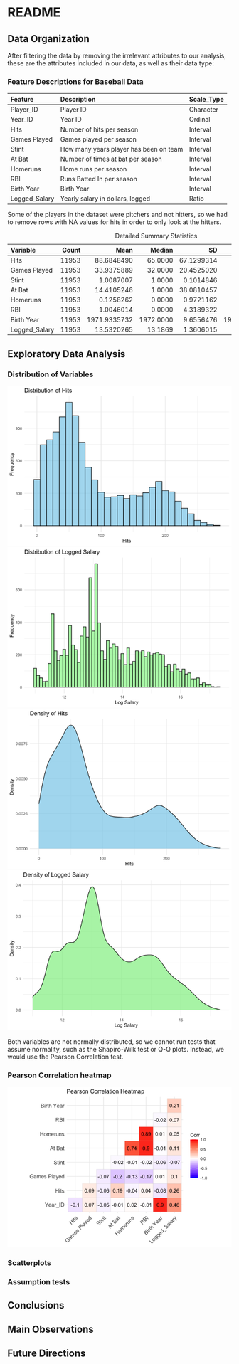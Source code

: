 README
================

## Data Organization

After filtering the data by removing the irrelevant attributes to our
analysis, these are the attributes included in our data, as well as
their data type:

### Feature Descriptions for Baseball Data

| Feature       | Description                            | Scale_Type |
|:--------------|:---------------------------------------|:-----------|
| Player_ID     | Player ID                              | Character  |
| Year_ID       | Year ID                                | Ordinal    |
| Hits          | Number of hits per season              | Interval   |
| Games Played  | Games played per season                | Interval   |
| Stint         | How many years player has been on team | Interval   |
| At Bat        | Number of times at bat per season      | Interval   |
| Homeruns      | Home runs per season                   | Interval   |
| RBI           | Runs Batted In per season              | Interval   |
| Birth Year    | Birth Year                             | Interval   |
| Logged_Salary | Yearly salary in dollars, logged       | Ratio      |

Some of the players in the dataset were pitchers and not hitters, so we
had to remove rows with NA values for hits in order to only look at the
hitters.

<table class="table table-striped table-hover" style="width: auto !important; margin-left: auto; margin-right: auto;">
<caption>
Detailed Summary Statistics
</caption>
<thead>
<tr>
<th style="text-align:left;">
Variable
</th>
<th style="text-align:right;">
Count
</th>
<th style="text-align:right;">
Mean
</th>
<th style="text-align:right;">
Median
</th>
<th style="text-align:right;">
SD
</th>
<th style="text-align:right;">
Min
</th>
<th style="text-align:right;">
Max
</th>
</tr>
</thead>
<tbody>
<tr>
<td style="text-align:left;">
Hits
</td>
<td style="text-align:right;">
11953
</td>
<td style="text-align:right;">
88.6848490
</td>
<td style="text-align:right;">
65.0000
</td>
<td style="text-align:right;">
67.1299314
</td>
<td style="text-align:right;">
0.0000
</td>
<td style="text-align:right;">
284.00000
</td>
</tr>
<tr>
<td style="text-align:left;">
Games Played
</td>
<td style="text-align:right;">
11953
</td>
<td style="text-align:right;">
33.9375889
</td>
<td style="text-align:right;">
32.0000
</td>
<td style="text-align:right;">
20.4525020
</td>
<td style="text-align:right;">
1.0000
</td>
<td style="text-align:right;">
94.00000
</td>
</tr>
<tr>
<td style="text-align:left;">
Stint
</td>
<td style="text-align:right;">
11953
</td>
<td style="text-align:right;">
1.0087007
</td>
<td style="text-align:right;">
1.0000
</td>
<td style="text-align:right;">
0.1014846
</td>
<td style="text-align:right;">
1.0000
</td>
<td style="text-align:right;">
4.00000
</td>
</tr>
<tr>
<td style="text-align:left;">
At Bat
</td>
<td style="text-align:right;">
11953
</td>
<td style="text-align:right;">
14.4105246
</td>
<td style="text-align:right;">
1.0000
</td>
<td style="text-align:right;">
38.0810457
</td>
<td style="text-align:right;">
0.0000
</td>
<td style="text-align:right;">
593.00000
</td>
</tr>
<tr>
<td style="text-align:left;">
Homeruns
</td>
<td style="text-align:right;">
11953
</td>
<td style="text-align:right;">
0.1258262
</td>
<td style="text-align:right;">
0.0000
</td>
<td style="text-align:right;">
0.9721162
</td>
<td style="text-align:right;">
0.0000
</td>
<td style="text-align:right;">
33.00000
</td>
</tr>
<tr>
<td style="text-align:left;">
RBI
</td>
<td style="text-align:right;">
11953
</td>
<td style="text-align:right;">
1.0046014
</td>
<td style="text-align:right;">
0.0000
</td>
<td style="text-align:right;">
4.3189322
</td>
<td style="text-align:right;">
0.0000
</td>
<td style="text-align:right;">
123.00000
</td>
</tr>
<tr>
<td style="text-align:left;">
Birth Year
</td>
<td style="text-align:right;">
11953
</td>
<td style="text-align:right;">
1971.9335732
</td>
<td style="text-align:right;">
1972.0000
</td>
<td style="text-align:right;">
9.6556476
</td>
<td style="text-align:right;">
1939.0000
</td>
<td style="text-align:right;">
1995.00000
</td>
</tr>
<tr>
<td style="text-align:left;">
Logged_Salary
</td>
<td style="text-align:right;">
11953
</td>
<td style="text-align:right;">
13.5320265
</td>
<td style="text-align:right;">
13.1869
</td>
<td style="text-align:right;">
1.3606015
</td>
<td style="text-align:right;">
11.0021
</td>
<td style="text-align:right;">
17.31202
</td>
</tr>
</tbody>
</table>

## Exploratory Data Analysis

### Distribution of Variables

![](README_files/figure-gfm/unnamed-chunk-6-1.png)<!-- -->![](README_files/figure-gfm/unnamed-chunk-6-2.png)<!-- -->![](README_files/figure-gfm/unnamed-chunk-6-3.png)<!-- -->![](README_files/figure-gfm/unnamed-chunk-6-4.png)<!-- -->

Both variables are not normally distributed, so we cannot run tests that
assume normality, such as the Shapiro-Wilk test or Q-Q plots. Instead,
we would use the Pearson Correlation test.

### Pearson Correlation heatmap

![](README_files/figure-gfm/unnamed-chunk-7-1.png)<!-- -->

### Scatterplots

### Assumption tests

## Conclusions

## Main Observations

## Future Directions
